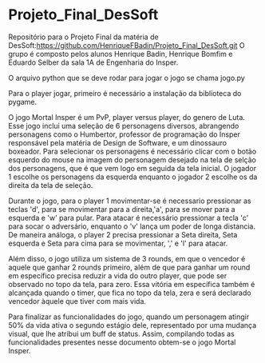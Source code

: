 # Projeto_Final_DesSoft

Repositório para o Projeto Final da matéria de DesSoft:https://github.com/HenriqueFBadin/Projeto_Final_DesSoft.git
O grupo é composto pelos alunos Henrique Badin, Henrique Bomfim e Eduardo Selber da sala 1A de Engenharia do Insper.

O arquivo python que se deve rodar para jogar o jogo se chama jogo.py

Para o player jogar, primeiro é necessário a instalação da biblioteca do pygame.

O jogo Mortal Insper é um PvP, player versus player, do genero de Luta. Esse jogo inclui uma seleção de 6 personagens diversos, abrangendo personagens como o Humbertor, professor de programação do Insper responsável pela matéria de Design de Software, e um dinossauro boxeador. Para selecionar os personagens é necessário clicar com o botão esquerdo do mouse na imagem do personagem desejado na tela de selção dos personagens, que é que vem logo em seguida da tela inicial. O jogador 1 escolhe os personagens da esquerda enquanto o jogador 2 escolhe os da direita da tela de seleção. 

Durante o jogo, para o player 1 movimentar-se é necessario pressionar as teclas 'd', para se movimentar para a direita,'a', para se mover para a esquerda e 'w' para pular. Para atacar é necessário pressionar a tecla 'c' para socar o adversário, enquanto o 'v' lança um poder de longa distancia. De maneira análoga, o player 2 precisa pressionar a Seta direita, Seta esquerda e Seta para cima para se movimentar, ',' e 'l' para atacar. 

Além disso, o jogo utiliza um sistema de 3 rounds, em que o vencedor é aquele que ganhar 2 rounds primeiro, além de que para ganhar um round em específico precisa reduzir a vida do outro player, que pode ser observado no topo da tela, para zero. Essa vitória em específica também é alcançada quando  o timer, que fica no topo da tela, zera e será declarado vencedor àquele que tiver com mais vida. 

Para finalizar as funcionalidades do jogo, quando um personagem atingir 50% da vida ativa o segundo estágio dele, representado por uma mudança visual, que lhe atribui um buff de status. Assim, compilando todas as funcionalidades presentes nesse documento obtem-se o jogo Mortal Insper.  